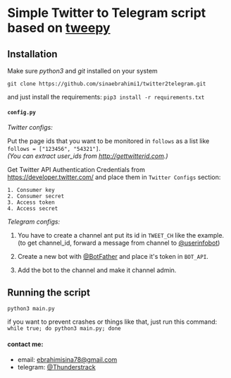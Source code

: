# Simple Twitter to Telegram script based on [tweepy](https://github.com/tweepy/tweepy)

## Installation  
Make sure *python3* and *git* installed on your system


`git clone https://github.com/sinaebrahimi1/twitter2telegram.git`


and just install the requirements: `pip3 install -r requirements.txt`   


#### `config.py`

*Twitter configs:*


Put the page ids that you want to be monitored in `follows` as a list like `follows = ["123456", "54321"]`.   
_(You can extract user_ids from http://gettwitterid.com.)_


Get Twitter API Authentication Credentials from https://developer.twitter.com/ and place them in `Twitter Configs`  section:   


    1. Consumer key   
    2. Consumer secret    
    3. Access token   
    4. Access secret      


*Telegram configs:*

1. You have to create a channel ant put its id in `TWEET_CH` like the example. (to get channel_id, forward a message from channel to [@userinfobot](https://t.me/userinfobot))

2. Create a new bot with [@BotFather](https://t.me/BotFather) and place it's token in `BOT_API`.

3. Add the bot to the channel and make it channel admin.


## Running the script

`python3 main.py`

if you want to prevent crashes or things like that, just run this command:   
`while true; do python3 main.py; done`



#### contact me:
* email: ebrahimisina78@gmail.com
* telegram: [@Thunderstrack](https://t.me/Thunderstrack)